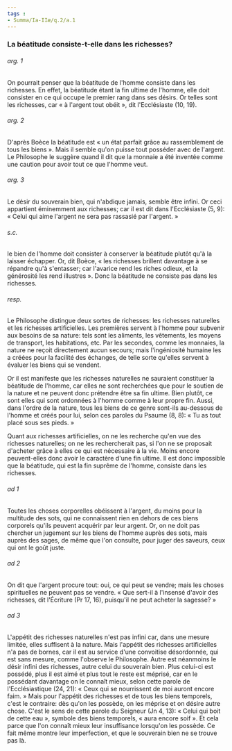 ```yaml
---
tags : 
- Summa/Ia-IIæ/q.2/a.1
---
```


### La béatitude consiste-t-elle dans les richesses?

###### arg. 1
On pourrait penser que la béatitude de l'homme consiste dans les richesses. En effet, la béatitude étant la fin ultime de l'homme, elle doit consister en ce qui occupe le premier rang dans ses désirs. Or telles sont les richesses, car « à l'argent tout obéit », dit l'Ecclésiaste (10, 19). 

###### arg. 2
D'après Boèce la béatitude est « un état parfait grâce au rassemblement de tous les biens ». Mais il semble qu'on puisse tout posséder avec de l'argent. Le Philosophe le suggère quand il dit que la monnaie a été inventée comme une caution pour avoir tout ce que l'homme veut. 

###### arg. 3
Le désir du souverain bien, qui n'abdique jamais, semble être infini. Or ceci appartient éminemment aux richesses; car il est dit dans l'Ecclésiaste (5, 9): « Celui qui aime l'argent ne sera pas rassasié par l'argent. » 

###### s.c.
le bien de l'homme doit consister à conserver la béatitude plutôt qu'à la laisser échapper. Or, dit Boèce, « les richesses brillent davantage à se répandre qu'à s'entasser; car l'avarice rend les riches odieux, et la générosité les rend illustres ». Donc la béatitude ne consiste pas dans les richesses. 

###### resp.
Le Philosophe distingue deux sortes de richesses: les richesses naturelles et les richesses artificielles. Les premières servent à l'homme pour subvenir aux besoins de sa nature: tels sont les aliments, les vêtements, les moyens de transport, les habitations, etc. Par les secondes, comme les monnaies, la nature ne reçoit directement aucun secours; mais l'ingéniosité humaine les a créées pour la facilité des échanges, de telle sorte qu'elles servent à évaluer les biens qui se vendent. 

Or il est manifeste que les richesses naturelles ne sauraient constituer la béatitude de l'homme, car elles ne sont recherchées que pour le soutien de la nature et ne peuvent donc prétendre être sa fin ultime. Bien plutôt, ce sont elles qui sont ordonnées à l'homme comme à leur propre fin. Aussi, dans l'ordre de la nature, tous les biens de ce genre sont-ils au-dessous de l'homme et créés pour lui, selon ces paroles du Psaume (8, 8): « Tu as tout placé sous ses pieds. » 

Quant aux richesses artificielles, on ne les recherche qu'en vue des richesses naturelles; on ne les rechercherait pas, si l'on ne se proposait d'acheter grâce à elles ce qui est nécessaire à la vie. Moins encore peuvent-elles donc avoir le caractère d'une fin ultime. Il est donc impossible que la béatitude, qui est la fin suprême de l'homme, consiste dans les richesses. 

###### ad 1
Toutes les choses corporelles obéissent à l'argent, du moins pour la multitude des sots, qui ne connaissent rien en dehors de ces biens corporels qu'ils peuvent acquérir par leur argent. Or, on ne doit pas chercher un jugement sur les biens de l'homme auprès des sots, mais auprès des sages, de même que l'on consulte, pour juger des saveurs, ceux qui ont le goût juste. 

###### ad 2
On dit que l'argent procure tout: oui, ce qui peut se vendre; mais les choses spirituelles ne peuvent pas se vendre. « Que sert-il à l'insensé d'avoir des richesses, dit l'Écriture (Pr 17, 16), puisqu'il ne peut acheter la sagesse? » 

###### ad 3
L'appétit des richesses naturelles n'est pas infini car, dans une mesure limitée, elles suffisent à la nature. Mais l'appétit des richesses artificielles n'a pas de bornes, car il est au service d'une convoitise désordonnée, qui est sans mesure, comme l'observe le Philosophe. Autre est néanmoins le désir infini des richesses, autre celui du souverain bien. Plus celui-ci est possédé, plus il est aimé et plus tout le reste est méprisé, car en le possédant davantage on le connaît mieux, selon cette parole de l'Ecclésiastique (24, 21): « Ceux qui se nourrissent de moi auront encore faim. » Mais pour l'appétit des richesses et de tous les biens temporels, c'est le contraire: dès qu'on les possède, on les méprise et on désire autre chose. C'est le sens de cette parole du Seigneur (Jn 4, 13): « Celui qui boit de cette eau », symbole des biens temporels, « aura encore soif ». Et cela parce que l'on connaît mieux leur insuffisance lorsqu'on les possède. Ce fait même montre leur imperfection, et que le souverain bien ne se trouve pas là. 

